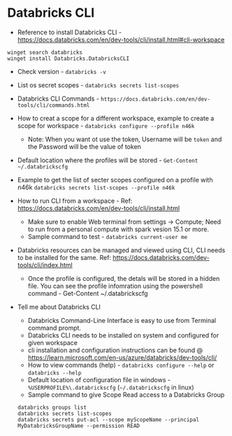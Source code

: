 

Databricks CLI 
==============

* Reference to install Databricks CLI - https://docs.databricks.com/en/dev-tools/cli/install.html#cli-workspace
```
winget search databricks
winget install Databricks.DatabricksCLI
```

* Check version - `databricks -v`
* List os secret scopes - `databricks secrets list-scopes`
* Databricks CLI Commands - `https://docs.databricks.com/en/dev-tools/cli/commands.html`
* How to creat a scope for a different workspace, example to create a scope for workspace - `databricks configure --profile n46k`
  * Note: When you want ot use the token, Username will be `token` and the Password will be the value of token
*  Default location where the profiles will be stored - `Get-Content ~/.databrickscfg`
*  Example to get the list of secter scopes configured on a profile with n46k `databricks secrets list-scopes --profile n46k`
* How to run CLI from a workspace - Ref: https://docs.databricks.com/en/dev-tools/cli/install.html
  * Make sure to enable Web terminal from settings -> Compute; Need to run from a personal compute with spark vesion 15.1 or more.
  * Sample command to test - `databricks current-user me`
* Databricks resources can be managed and viewed using CLI, CLI needs to be installed for the same. Ref: https://docs.databricks.com/dev-tools/cli/index.html
  * Once the profile is configured, the detals will be stored in a hidden file. You can see the profile infomration using the powershell command - Get-Content ~/.databrickscfg

* Tell me about Databricks CLI
  * Databricks Command-Line Interface is easy to use from Terminal  command prompt.
  * Databricks CLI needs to be installed on system and configured for given workspace
  * cli installation and configuration instructions can be found @ https://learn.microsoft.com/en-us/azure/databricks/dev-tools/cli/
  * How to view commands (help) - `databricks configure --help` or `databricks --help`
  * Default location of configuration file in windows - `%USERPROFILE%\.databrickscfg` (`~/.databrickscfg` in linux)
  * Sample command to give Scope Read access to a Databricks Group
  ```
  databricks groups list
  databricks secrets list-scopes
  databricks secrets put-acl --scope myScopeName --principal MyDatabricksGroupName --permission READ
  ```
